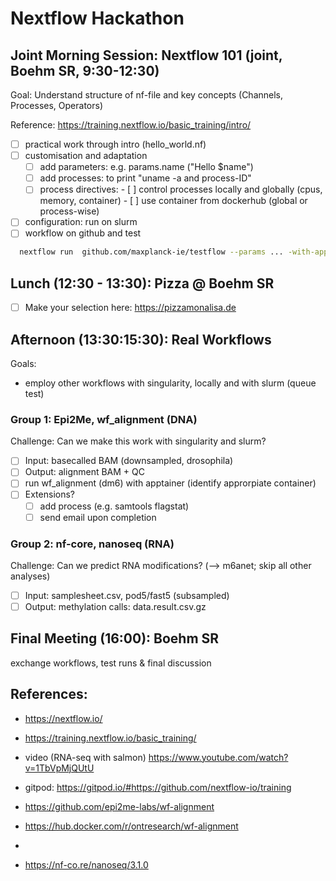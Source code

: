 # Nextflow Hackathon

##  Joint Morning Session: Nextflow 101 (joint, Boehm SR, 9:30-12:30)
Goal: Understand structure of nf-file and key concepts (Channels, Processes, Operators)

Reference: https://training.nextflow.io/basic_training/intro/
- [ ] practical work through intro (hello_world.nf)
- [ ] customisation and adaptation
    - [ ] add parameters: e.g. params.name ("Hello $name")
    - [ ] add processes: to print "uname -a and process-ID" 
    - [ ] process directives:
           - [ ] control processes locally and globally (cpus, memory, container) 
           - [ ] use container from dockerhub (global or process-wise) 
- [ ] configuration: run on slurm
- [ ] workflow on github and test
```bash
  nextflow run  github.com/maxplanck-ie/testflow --params ... -with-apptainer
```

## Lunch (12:30 - 13:30): Pizza @ Boehm SR
- [ ] Make your selection here: https://pizzamonalisa.de

## Afternoon (13:30:15:30): Real Workflows

Goals:
 - employ other workflows with singularity, locally and with slurm (queue test)

### Group 1: Epi2Me,  wf_alignment (DNA)
Challenge: Can we make this work with singularity and slurm?
- [ ] Input: basecalled BAM  (downsampled, drosophila)
- [ ] Output: alignment BAM + QC
- [ ] run wf_alignment (dm6) with apptainer (identify approrpiate container)
- [ ] Extensions?  
   - [ ] add process (e.g. samtools flagstat)
   - [ ] send email upon completion

### Group 2:  nf-core,  nanoseq (RNA)
Challenge: Can we predict RNA modifications? (--> m6anet; skip all other analyses)
- [ ] Input: samplesheet.csv, pod5/fast5 (subsampled)
- [ ] Output:  methylation calls: data.result.csv.gz 

## Final Meeting (16:00): Boehm SR
exchange workflows, test runs & final discussion


## References:
- https://nextflow.io/
- https://training.nextflow.io/basic_training/
- video (RNA-seq with salmon) https://www.youtube.com/watch?v=1TbVpMjQUtU
- gitpod: https://gitpod.io/#https://github.com/nextflow-io/training

- https://github.com/epi2me-labs/wf-alignment
- https://hub.docker.com/r/ontresearch/wf-alignment
- 
- https://nf-co.re/nanoseq/3.1.0

